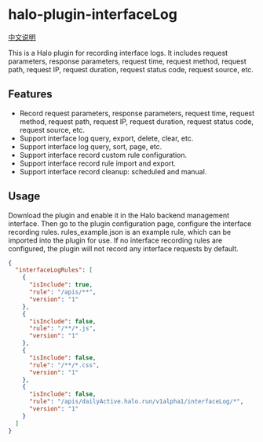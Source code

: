 # halo-plugin-interfaceLog

[中文说明](./README_zh.md)

This is a Halo plugin for recording interface logs. It includes request parameters, response parameters, request time, request method, request path, request IP, request duration, request status code, request source, etc.


## Features

- Record request parameters, response parameters, request time, request method, request path, request IP, request duration, request status code, request source, etc.
- Support interface log query, export, delete, clear, etc.
- Support interface log query, sort, page, etc.
- Support interface record custom rule configuration.
- Support interface record rule import and export.
- Support interface record cleanup: scheduled and manual.

## Usage

Download the plugin and enable it in the Halo backend management interface. Then go to the plugin configuration page, configure the interface recording rules. rules_example.json is an example rule, which can be imported into the plugin for use.
If no interface recording rules are configured, the plugin will not record any interface requests by default.
```json
{
  "interfaceLogRules": [
    {
      "isInclude": true,
      "rule": "/apis/**",
      "version": "1"
    },
    {
      "isInclude": false,
      "rule": "/**/*.js",
      "version": "1"
    },
    {
      "isInclude": false,
      "rule": "/**/*.css",
      "version": "1"
    },
    {
      "isInclude": false,
      "rule": "/apis/dailyActive.halo.run/v1alpha1/interfaceLog/*",
      "version": "1"
    }
  ]
}
```

